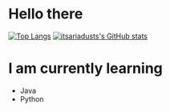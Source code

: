 # Hello there

[![Top Langs](https://github-readme-stats.vercel.app/api/top-langs/?username=itsariadust&hide_border=true&show_icons=true&layout=compact&card_width=300&icon_color=79ff97&text_color=9f9f9f&bg_color=0D1117)](https://github.com/anuraghazra/github-readme-stats)
[![itsariadusts's GitHub stats](https://github-readme-stats.vercel.app/api?username=itsariadust&hide_border=true&show_icons=true&icon_color=79ff97&text_color=9f9f9f&bg_color=0D1117)](https://github.com/anuraghazra/github-readme-stats)

# I am currently learning
- Java
- Python
